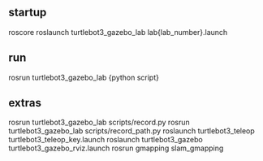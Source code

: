 ## startup
roscore
roslaunch turtlebot3_gazebo_lab lab{lab_number}.launch

## run
rosrun turtlebot3_gazebo_lab {python script}

## extras
rosrun turtlebot3_gazebo_lab scripts/record.py
rosrun turtlebot3_gazebo_lab scripts/record_path.py
roslaunch turtlebot3_teleop turtlebot3_teleop_key.launch
roslaunch turtlebot3_gazebo turtlebot3_gazebo_rviz.launch
rosrun gmapping slam_gmapping
